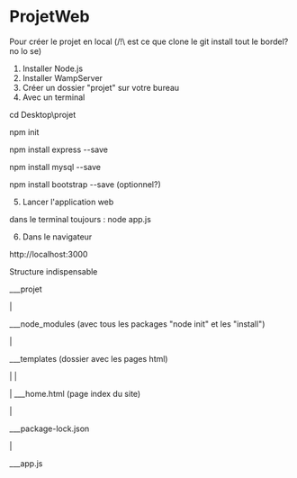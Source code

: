 # ProjetWeb
Pour créer le projet en local (/!\ est ce que clone le git install tout le bordel? no lo se) 

1. Installer Node.js
2. Installer WampServer
3. Créer un dossier "projet" sur votre bureau
4. Avec un terminal

cd Desktop\projet

npm init

npm install express --save

npm install mysql --save

npm install bootstrap --save (optionnel?)

5. Lancer l'application web

dans le terminal toujours : node app.js

6. Dans le navigateur 

http://localhost:3000
  
Structure indispensable

___projet

|

___node_modules (avec tous les packages "node init" et les "install")

|

___templates (dossier avec les pages html)

|       |

|       ___home.html (page index du site)

|

___package-lock.json

|

___app.js

